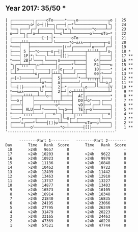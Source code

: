 Year 2017: 35/50 *
------------------------------------------------------------
    | ┌─────────┐┌────oTo─────*───┐o─────────────┬o |  25 
    | ├───────┐o┘│o─┤|├──┐┌───┤┌─*└─────────────┐└┐ |  24 
    | └──┐┌───┘┌─┘┌──────┤└──┐=└┐└────────*o────┴─┘ |  23 
    | o──┘└─┐┌─┘o─┴─────┐└──o└──┴────────o└───oTo─* |  22 
    | ┌─────┘└──────[─]─┤*───────oTo──────────────┤ |  21 
    | └───┬┴┴┴┬─────────┘└──────*o─∧∧∧───┬─────┬─o│ |  20 
    | *───┤   ├──────────────|(─┘┌───────┘o────┘┌─┘ |  19 
    | ├───┤ 5 ├──*o───┬─o┌─┤|├───┴─────┬┴┴┴┴┴┬──┘o┐ |  18 *
    | └───┤ 1P├*┐└───┐└──┴──┤[]├───────┤     ├────┤ |  17 **
    | *───┤ 2B├┘└───┐└────┐o──────┬────┤   G4├────┘ |  16 **
    | └┐┌─┴┬┬┬┴──┐o─┴─────┤┌─────*└────┤   P4├────o |  15 **
    | ┌┘│o──────┐└─────┐┌─┘├o┌───┘┌────┤   10├────* |  14 **
    | └─┴───────┴o┌────┘├┴┴┴┐└────┘┌───┤   00├*───┘ |  13 **
    | ┌─[─]───────┘┌────┤  5├──────┘*──┴┬┬┬┬┬┤├───┐ |  12 **
    | ├────────────┴o*──┤  A├───────┘┌─────┐│└┴─o┌┘ |  11 **
    | └──┤|├───────┐V└──┤  2├─*┌─────┴┐o───┘└────┤V |  10 **
    | *──∧∧∧──────┐└┘┌──┤  2├─┘│o┬┴┴┴┴┼──────────┴┘ |   9 **
    | ├────┬┴┴┴┴┬─┴──┘o─┤   ├──┴─┤  AC├┌──────────* |   8 **
    | └──o┌┤    ├───────┴┬┬┬┴────┤  D0├┴o*───┐┌───┘ |   7 **
    | ┌───┘┤    ├──┬──────o*─────┤  vD├──┘┌──┘└───┐ |   6 **
    | └────┤ ALU├──┘*─────┐└─┐o──┤  TE├┌─o└───────┤ |   5 **
    | *────┴┬┬┬┬┴───┘┌───o└─┐├───┴┬┬┬┬┴┴──────┬──o│ |   4 **
    | └───*┌─────┬───┴─────┐│└─o┌─┘┌─────────┐└───┘ |   3 **
    | ┌───┘=┌───*└────┤[]├o└┴──┐└──┴───oTo──o└────┐ |   2 **
    | └─────┴──o└───────────*o─┴──────┤[]├────────┘ |   1 **
    '-----------------------------------------------'       

          --------Part 1--------   --------Part 2--------
    Day       Time   Rank  Score       Time   Rank  Score
     18       >24h   9657      0          -      -      -
     17       >24h  10203      0       >24h   9622      0
     16       >24h  10923      0       >24h   9979      0
     15       >24h  11136      0       >24h  10848      0
     14       >24h  10462      0       >24h   9722      0
     13       >24h  12499      0       >24h  11442      0
     12       >24h  13463      0       >24h  12910      0
     11       >24h  13737      0       >24h  13227      0
     10       >24h  14877      0       >24h  13403      0
      9       >24h  16573      0       >24h  16105      0
      8       >24h  18914      0       >24h  18348      0
      7       >24h  21840      0       >24h  16835      0
      6       >24h  24195      0       >24h  23066      0
      5       >24h  27795      0       >24h  26249      0
      4       >24h  31479      0       >24h  28223      0
      3       >24h  33165      0       >24h  24463      0
      2       >24h  47369      0       >24h  40228      0
      1       >24h  57521      0       >24h  47744      0
